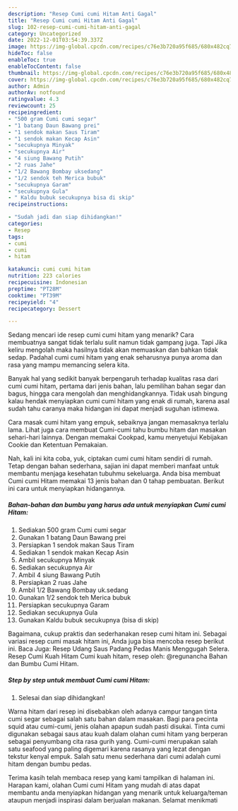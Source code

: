 ```yaml
---
description: "Resep Cumi cumi Hitam Anti Gagal"
title: "Resep Cumi cumi Hitam Anti Gagal"
slug: 102-resep-cumi-cumi-hitam-anti-gagal
category: Uncategorized
date: 2022-12-01T03:54:39.337Z
image: https://img-global.cpcdn.com/recipes/c76e3b720a95f685/680x482cq70/cumi-cumi-hitam-foto-resep-utama.jpg
hideToc: false
enableToc: true
enableTocContent: false
thumbnail: https://img-global.cpcdn.com/recipes/c76e3b720a95f685/680x482cq70/cumi-cumi-hitam-foto-resep-utama.jpg
cover: https://img-global.cpcdn.com/recipes/c76e3b720a95f685/680x482cq70/cumi-cumi-hitam-foto-resep-utama.jpg
author: Admin
authorAv: notfound
ratingvalue: 4.3
reviewcount: 25
recipeingredient:
- "500 gram Cumi cumi segar"
- "1 batang Daun Bawang prei"
- "1 sendok makan Saus Tiram"
- "1 sendok makan Kecap Asin"
- "secukupnya Minyak"
- "secukupnya Air"
- "4 siung Bawang Putih"
- "2 ruas Jahe"
- "1/2 Bawang Bombay uksedang"
- "1/2 sendok teh Merica bubuk"
- "secukupnya Garam"
- "secukupnya Gula"
- " Kaldu bubuk secukupnya bisa di skip"
recipeinstructions:

- "Sudah jadi dan siap dihidangkan!"
categories:
- Resep
tags:
- cumi
- cumi
- hitam

katakunci: cumi cumi hitam 
nutrition: 223 calories
recipecuisine: Indonesian
preptime: "PT28M"
cooktime: "PT39M"
recipeyield: "4"
recipecategory: Dessert

---
```



Sedang mencari ide resep cumi cumi hitam yang menarik? Cara membuatnya sangat tidak terlalu sulit namun tidak gampang juga. Tapi Jika keliru mengolah maka hasilnya tidak akan memuaskan dan bahkan tidak sedap. Padahal cumi cumi hitam yang enak seharusnya punya aroma dan rasa yang mampu memancing selera kita.


Banyak hal yang sedikit banyak berpengaruh terhadap kualitas rasa dari cumi cumi hitam, pertama dari jenis bahan, lalu pemilihan bahan segar dan bagus, hingga cara mengolah dan menghidangkannya. Tidak usah bingung kalau hendak menyiapkan cumi cumi hitam yang enak di rumah, karena asal sudah tahu caranya maka hidangan ini dapat menjadi suguhan istimewa.

Cara masak cumi hitam yang empuk, sebaiknya jangan memasaknya terlalu lama. Lihat juga cara membuat Cumi-cumi tahu bumbu hitam dan masakan sehari-hari lainnya. Dengan memakai Cookpad, kamu menyetujui Kebijakan Cookie dan Ketentuan Pemakaian.


Nah, kali ini kita coba, yuk, ciptakan cumi cumi hitam sendiri di rumah. Tetap dengan bahan sederhana, sajian ini dapat memberi manfaat untuk membantu menjaga kesehatan tubuhmu sekeluarga. Anda bisa membuat Cumi cumi Hitam memakai 13 jenis bahan dan 0 tahap pembuatan. Berikut ini cara untuk menyiapkan hidangannya.

<!--inarticleads1-->

##### Bahan-bahan dan bumbu yang harus ada untuk menyiapkan Cumi cumi Hitam:

1. Sediakan 500 gram Cumi cumi segar
1. Gunakan 1 batang Daun Bawang prei
1. Persiapkan 1 sendok makan Saus Tiram
1. Sediakan 1 sendok makan Kecap Asin
1. Ambil secukupnya Minyak
1. Sediakan secukupnya Air
1. Ambil 4 siung Bawang Putih
1. Persiapkan 2 ruas Jahe
1. Ambil 1/2 Bawang Bombay uk.sedang
1. Gunakan 1/2 sendok teh Merica bubuk
1. Persiapkan secukupnya Garam
1. Sediakan secukupnya Gula
1. Gunakan  Kaldu bubuk secukupnya (bisa di skip)


Bagaimana, cukup praktis dan sederhanakan resep cumi hitam ini. Sebagai variasi resep cumi masak hitam ini, Anda juga bisa mencoba resep berikut ini. Baca Juga: Resep Udang Saus Padang Pedas Manis Menggugah Selera. Resep Cumi Kuah Hitam Cumi kuah hitam, resep oleh: @regunancha Bahan dan Bumbu Cumi Hitam. 

<!--inarticleads2-->

##### Step by step untuk membuat Cumi cumi Hitam:


1. Selesai dan siap dihidangkan!

Warna hitam dari resep ini disebabkan oleh adanya campur tangan tinta cumi segar sebagai salah satu bahan dalam masakan. Bagi para pecinta squid atau cumi-cumi, jenis olahan apapun sudah pasti disukai. Tinta cumi digunakan sebagai saus atau kuah dalam olahan cumi hitam yang berperan sebagai penyumbang cita rasa gurih yang. Cumi-cumi merupakan salah satu seafood yang paling digemari karena rasanya yang lezat dengan tekstur kenyal empuk. Salah satu menu sederhana dari cumi adalah cumi hitam dengan bumbu pedas. 

Terima kasih telah membaca resep yang kami tampilkan di halaman ini. Harapan kami, olahan Cumi cumi Hitam yang mudah di atas dapat membantu anda menyiapkan hidangan yang menarik untuk keluarga/teman ataupun menjadi inspirasi dalam berjualan makanan. Selamat menikmati
